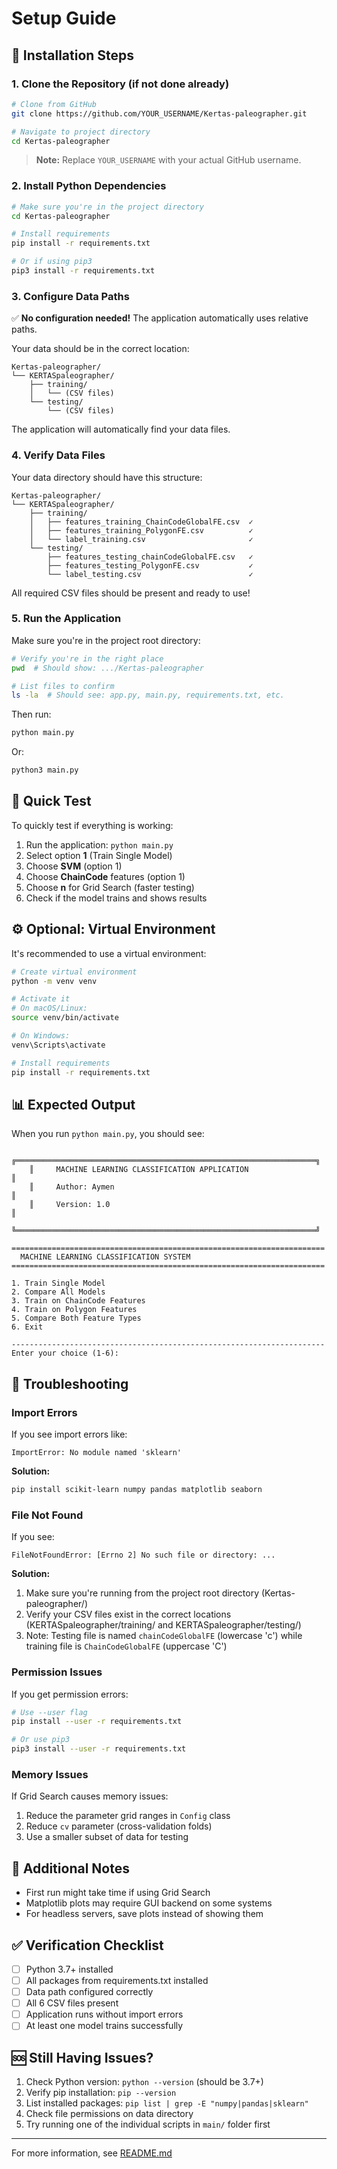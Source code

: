 # Setup Guide

## 🔧 Installation Steps

### 1. Clone the Repository (if not done already)

```bash
# Clone from GitHub
git clone https://github.com/YOUR_USERNAME/Kertas-paleographer.git

# Navigate to project directory
cd Kertas-paleographer
```

> **Note:** Replace `YOUR_USERNAME` with your actual GitHub username.

### 2. Install Python Dependencies

```bash
# Make sure you're in the project directory
cd Kertas-paleographer

# Install requirements
pip install -r requirements.txt

# Or if using pip3
pip3 install -r requirements.txt
```

### 3. Configure Data Paths

✅ **No configuration needed!** The application automatically uses relative paths.

Your data should be in the correct location:

```
Kertas-paleographer/
└── KERTASpaleographer/
    ├── training/
    │   └── (CSV files)
    └── testing/
        └── (CSV files)
```

The application will automatically find your data files.

### 4. Verify Data Files

Your data directory should have this structure:

```
Kertas-paleographer/
└── KERTASpaleographer/
    ├── training/
    │   ├── features_training_ChainCodeGlobalFE.csv  ✓
    │   ├── features_training_PolygonFE.csv          ✓
    │   └── label_training.csv                       ✓
    └── testing/
        ├── features_testing_chainCodeGlobalFE.csv   ✓
        ├── features_testing_PolygonFE.csv           ✓
        └── label_testing.csv                        ✓
```

All required CSV files should be present and ready to use!

### 5. Run the Application

Make sure you're in the project root directory:

```bash
# Verify you're in the right place
pwd  # Should show: .../Kertas-paleographer

# List files to confirm
ls -la  # Should see: app.py, main.py, requirements.txt, etc.
```

Then run:

```bash
python main.py
```

Or:

```bash
python3 main.py
```

## 🚀 Quick Test

To quickly test if everything is working:

1. Run the application: `python main.py`
2. Select option **1** (Train Single Model)
3. Choose **SVM** (option 1)
4. Choose **ChainCode** features (option 1)
5. Choose **n** for Grid Search (faster testing)
6. Check if the model trains and shows results

## ⚙️ Optional: Virtual Environment

It's recommended to use a virtual environment:

```bash
# Create virtual environment
python -m venv venv

# Activate it
# On macOS/Linux:
source venv/bin/activate

# On Windows:
venv\Scripts\activate

# Install requirements
pip install -r requirements.txt
```

## 📊 Expected Output

When you run `python main.py`, you should see:

```
    ╔═══════════════════════════════════════════════════════════════════╗
    ║     MACHINE LEARNING CLASSIFICATION APPLICATION                  ║
    ║     Author: Aymen                                                ║
    ║     Version: 1.0                                                 ║
    ╚═══════════════════════════════════════════════════════════════════╝

======================================================================
  MACHINE LEARNING CLASSIFICATION SYSTEM
======================================================================

1. Train Single Model
2. Compare All Models
3. Train on ChainCode Features
4. Train on Polygon Features
5. Compare Both Feature Types
6. Exit

----------------------------------------------------------------------
Enter your choice (1-6):
```

## 🐛 Troubleshooting

### Import Errors

If you see import errors like:

```
ImportError: No module named 'sklearn'
```

**Solution:**

```bash
pip install scikit-learn numpy pandas matplotlib seaborn
```

### File Not Found

If you see:

```
FileNotFoundError: [Errno 2] No such file or directory: ...
```

**Solution:**

1. Make sure you're running from the project root directory (Kertas-paleographer/)
2. Verify your CSV files exist in the correct locations (KERTASpaleographer/training/ and KERTASpaleographer/testing/)
3. Note: Testing file is named `chainCodeGlobalFE` (lowercase 'c') while training file is `ChainCodeGlobalFE` (uppercase 'C')

### Permission Issues

If you get permission errors:

```bash
# Use --user flag
pip install --user -r requirements.txt

# Or use pip3
pip3 install --user -r requirements.txt
```

### Memory Issues

If Grid Search causes memory issues:

1. Reduce the parameter grid ranges in `Config` class
2. Reduce `cv` parameter (cross-validation folds)
3. Use a smaller subset of data for testing

## 📝 Additional Notes

- First run might take time if using Grid Search
- Matplotlib plots may require GUI backend on some systems
- For headless servers, save plots instead of showing them

## ✅ Verification Checklist

- [ ] Python 3.7+ installed
- [ ] All packages from requirements.txt installed
- [ ] Data path configured correctly
- [ ] All 6 CSV files present
- [ ] Application runs without import errors
- [ ] At least one model trains successfully

## 🆘 Still Having Issues?

1. Check Python version: `python --version` (should be 3.7+)
2. Verify pip installation: `pip --version`
3. List installed packages: `pip list | grep -E "numpy|pandas|sklearn"`
4. Check file permissions on data directory
5. Try running one of the individual scripts in `main/` folder first

---

For more information, see [README.md](README.md)
